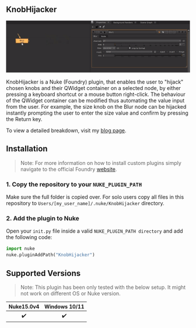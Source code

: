 ## KnobHijacker

![Title](/images/title.gif)

KnobHijacker is a Nuke (Foundry) plugin, that enables the user to "hijack" chosen knobs and their QWidget container on a selected node, by either pressing a keyboard shortcut or a mouse button right-click. The behaviour of the QWidget container can be modified thus automating the value input from the user. For example, the size knob on the Blur node can be hijacked instantly prompting the user to enter the size value and confirm by pressing the Return key.

To view a detailed breakdown, visit my [blog page](https://filipsuska.com/blog/knobhijacker).

## Installation
> Note: For more information on how to install custom plugins simply navigate to the official Foundry [website](https://learn.foundry.com/nuke/developers/151/pythondevguide/installing_plugins.html).
### 1. Copy the repository to your `NUKE_PLUGIN_PATH`
Make sure the full folder is copied over. For solo users copy all files in this repository to `Users/[my_user_name]/.nuke/KnobHijacker` directory.

### 2. Add the plugin to Nuke
Open your `init.py` file inside a valid `NUKE_PLUGIN_PATH directory` and add the following code:

```python
import nuke
nuke.pluginAddPath("KnobHijacker")
```
## Supported Versions
> Note: This plugin has been only tested with the below setup. It might not work on different OS or Nuke version.

| Nuke15.0v4    |     Windows 10/11      |
|:------------------:|:------------------:|
| :heavy_check_mark: | :heavy_check_mark: |

